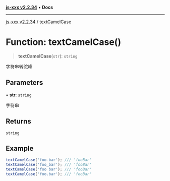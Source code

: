 [**js-xxx v2.2.34**](../README.md) • **Docs**

***

[js-xxx v2.2.34](../README.md) / textCamelCase

# Function: textCamelCase()

> **textCamelCase**(`str`): `string`

字符串转驼峰

## Parameters

• **str**: `string`

字符串

## Returns

`string`

## Example

```ts
textCamelCase('foo-bar'); /// 'fooBar'
textCamelCase('foo_bar'); /// 'fooBar'
textCamelCase('foo bar'); /// 'fooBar'
textCamelCase('foo.bar'); /// 'fooBar'
```
